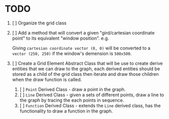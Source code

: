 # TODO

1. [ ] Organize the grid class
2. [ ] Add a method that will convert a given "gird/cartesian coordinate point" to its equivalent "window position". e.g.

    Giving `cartesian coordinate vector (0, 0)` will be converted to a `vector (250, 250)` if the window's demension is `500x500`.
3. [ ] Create a Grid Element Abstract Class that will be use to create derive entities that we can draw to the graph, each derived entities should be stored as a child of the grid class then iterate and draw those children when the draw function is called.
    1. [ ] `Point` Derived Class - draw a point in the graph.
    2. [ ] `Line` Derived Class - given a sets of different points, draw a line to the graph by tracing the each points in sequence.
    3. [ ] `Function` Derived Class - extends the `Line` derived class, has the functionality to draw a function in the graph.
